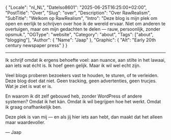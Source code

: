 ﻿{
  "Locale": "nl_NL",
  "DateIso8601": "2025-06-25T16:25:00+02:00",
  "PostTitle": "Over",
  "Slug": "over",
  "Description": "Over RawRealism",
  "SubTitle": "Welkom op RawRealism",
  "Intro": "Deze blog is mijn plek om open en eerlijk te schrijven over hoe ik de wereld ervaar. Niet om anderen te overtuigen, maar om mijn gedachten te delen — rauw, persoonlijk, zonder opsmuk.",
  "OGType": "website",
  "Category": "about",
  "Tags": ["about", "blogging"],
  "Author": {
    "Name": "Jaap"
  },
  "Graphic": {
    "Alt": "Early 20th century newspaper press"
  }
}

---

Ik schrijf omdat ik ergens behoefte voel: aan nuance, aan stilte in het lawaai, aan iets wat écht is. Ik hoef geen gelijk. Maar ik wil wel echt zijn.

Veel blogs proberen bezoekers vast te houden, te sturen, of te verleiden. Deze blog doet dat niet. Geen tracking, geen advertenties, geen trucjes. Wat je ziet is wat er is.

En waarom ik dit zelf gebouwd heb, zonder WordPress of andere systemen? Omdat ik het kán. Omdat ik wíl begrijpen hoe het werkt. Omdat ik graag onafhankelijk ben.

Deze plek is van mij — en als jij hier iets aan hebt, dan maakt dat het alleen maar waardevoller.

— Jaap